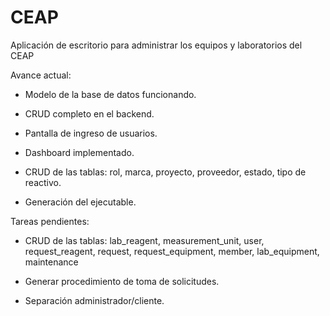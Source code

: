# CEAP
Aplicación de escritorio para administrar los equipos y laboratorios del CEAP

Avance actual:

  -  Modelo de la base de datos funcionando.

  -  CRUD completo en el backend.

  -  Pantalla de ingreso de usuarios.

  -  Dashboard implementado.

  -  CRUD de las tablas: rol, marca, proyecto, proveedor, estado, tipo de reactivo.

  -  Generación del ejecutable.

Tareas pendientes:

  -  CRUD de las tablas: lab_reagent, measurement_unit, user, request_reagent, request, request_equipment, member, lab_equipment, maintenance

  -  Generar procedimiento de toma de solicitudes.

  -  Separación administrador/cliente.